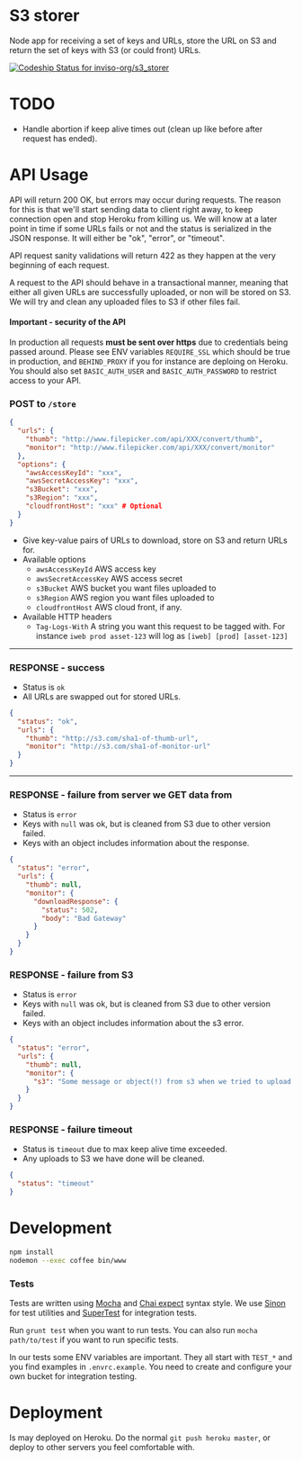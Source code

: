 # S3 storer

Node app for receiving a set of keys and URLs, store the URL on S3 and
return the set of keys with S3 (or could front) URLs.

[ ![Codeship Status for inviso-org/s3_storer](https://www.codeship.io/projects/650e6580-2260-0132-8503-364bcc8fbc9d/status)](https://www.codeship.io/projects/36519)

# TODO

* Handle abortion if keep alive times out (clean up like before after request has ended).


# API Usage

API will return 200 OK, but errors may occur during requests. The reason for this is that we'll
start sending data to client right away, to keep connection open and stop Heroku from killing us.
We will know at a later point in time if some URLs fails or not and the status is serialized
in the JSON response. It will either be "ok", "error", or "timeout".

API request sanity validations will return 422 as they happen at the very beginning of each request.

A request to the API should behave in a transactional manner, meaning that either all
given URLs are successfully uploaded, or non will be stored on S3. We will try and clean
any uploaded files to S3 if other files fail.

#### Important - security of the API
In production all requests **must be sent over https** due to credentials being passed around. Please
see ENV variables `REQUIRE_SSL` which should be true in production, and `BEHIND_PROXY` if you for instance
are deploing on Heroku. You should also set `BASIC_AUTH_USER` and `BASIC_AUTH_PASSWORD` to restrict
access to your API.

### POST to `/store`
```json
{
  "urls": {
    "thumb": "http://www.filepicker.com/api/XXX/convert/thumb",
    "monitor": "http://www.filepicker.com/api/XXX/convert/monitor"
  },
  "options": {
    "awsAccessKeyId": "xxx",
    "awsSecretAccessKey": "xxx",
    "s3Bucket": "xxx",
    "s3Region": "xxx",
    "cloudfrontHost": "xxx" # Optional
  }
}
```
* Give key-value pairs of URLs to download, store on S3 and return URLs for.
* Available options
  * `awsAccessKeyId` AWS access key
  * `awsSecretAccessKey` AWS access secret
  * `s3Bucket` AWS bucket you want files uploaded to
  * `s3Region` AWS region you want files uploaded to
  * `cloudfrontHost` AWS cloud front, if any.
* Available HTTP headers
  * `Tag-Logs-With` A string you want this request to be tagged with.
    For instance `iweb prod asset-123` will log as `[iweb] [prod] [asset-123]`


--------------------------------

### RESPONSE - success
* Status is `ok`
* All URLs are swapped out for stored URLs.

```json
{
  "status": "ok",
  "urls": {
    "thumb": "http://s3.com/sha1-of-thumb-url",
    "monitor": "http://s3.com/sha1-of-monitor-url"
  }
}
```

--------------------------------


### RESPONSE - failure from server we GET data from
* Status is `error`
* Keys with `null` was ok, but is cleaned from S3 due to other version failed.
* Keys with an object includes information about the response.

```json
{
  "status": "error",
  "urls": {
    "thumb": null,
    "monitor": {
      "downloadResponse": {
        "status": 502,
        "body": "Bad Gateway"
      }
    }
  }
}
```

### RESPONSE - failure from S3
* Status is `error`
* Keys with `null` was ok, but is cleaned from S3 due to other version failed.
* Keys with an object includes information about the s3 error.

```json
{
  "status": "error",
  "urls": {
    "thumb": null,
    "monitor": {
      "s3": "Some message or object(!) from s3 when we tried to upload this file"
    }
  }
}
```


### RESPONSE - failure timeout
* Status is `timeout` due to max keep alive time exceeded.
* Any uploads to S3 we have done will be cleaned.

```json
{
  "status": "timeout"
}
```



# Development

```bash
npm install
nodemon --exec coffee bin/www
```




### Tests
Tests are written using [Mocha](http://visionmedia.github.io/mocha/) and
[Chai expect](http://chaijs.com/guide/styles/#expect) syntax style.
We use [Sinon](http://sinonjs.org/) for test utilities
and [SuperTest](https://github.com/visionmedia/supertest) for integration tests.

Run `grunt test` when you want to run tests.
You can also run `mocha path/to/test` if you want to run specific tests.

In our tests some ENV variables are important. They all start with `TEST_*`
and you find examples in `.envrc.example`. You need to create and configure your own bucket
for integration testing.


# Deployment
Is may deployed on Heroku. Do the normal `git push heroku master`, or deploy to other servers
you feel comfortable with.
